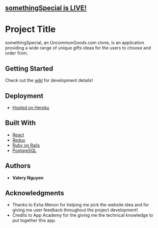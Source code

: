 ## [somethingSpecial is LIVE!]

# Project Title

somethingSpecial, an UncommonGoods.com clone, is an application providing a wide range of unique gifts ideas for the users to choose and order from.

## Getting Started

Check out the [wiki] for development details!

## Deployment

* [Hosted on Heroku](https://www.heroku.com/)

## Built With

* [React](https://reactjs.org)
* [Redux](https://redux.js.org)
* [Ruby on Rails](https://guides.rubyonrails.org)
* [PostgreSQL](https://www.postgresql.org)

## Authors

* **Valery Nguyen**

## Acknowledgments

* Thanks to Esha Menon for helping me pick the website idea and for giving me user feedback throughout the project development!
* Credits to App Academy for the giving me the technical knowledge to put together this app.

[//]: # (reference links are listed below)
[somethingSpecial is LIVE!]: <https://www.somethingspecial.io/>
[wiki]: <https://github.com/valery-nguyen/somethingSpecial/wiki/>

